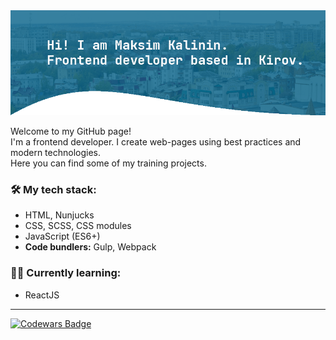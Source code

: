 <img src="https://github.com/kalininmax/kalininmax/blob/main/profile-cover.png" alt="Hi! I am Maksim Kalinin. Frontend developer based in Kirov."/>

<p>
  Welcome to my GitHub page!<br>
  I'm a frontend developer.
  I create web-pages using best practices and modern technologies.<br>
  Here you can find some of my training projects.
</p>

### 🛠 My tech stack:
- HTML, Nunjucks
- CSS, SCSS, CSS modules
- JavaScript (ES6+)
- **Code bundlers:** Gulp, Webpack

### 👨‍🎓 Currently learning:
- ReactJS

<!-- ### 💻 Some of my training projects:

| Project name | Description | Technologies  |
| ------------ | ----------- | ------------- |
| [Device](https://github.com/kalininmax/device) | Simple fixed site for online gadgets store | HTML, CSS, JavaScript |
| [Mishka](https://github.com/kalininmax/mishka) | Adaptive site for online store of handmade things | HTML, SCSS, JavaScript, Gulp |
| [Keksobooking](https://github.com/kalininmax/keksobooking) | Simple "Booking"-like site, where you can post ads for renting real estate | Vanilla JavaScript (ES6), Leaflet.js |
| [Cinemaddict](https://github.com/kalininmax/cinemaddict) | App for fans of movies. Detailed information, the ability to choose and create your own list of films to watch, discussion of films, view statistics and much more. | Vanilla JavaScript (ES6), Chart.js, Webpack |
| [Six Cities](https://github.com/kalininmax/six-cities) | App for travelers who don't want to overpay for rental housing. Choose from six popular travel destinations and get an up-to-date list of rental deals. Detailed information about housing, showing the object on the map, as well as a concise interface of the service will help you quickly choose the best offer. | Vanilla JavaScript (ES6), React, Redux, Webpack |
<br> -->

---

[![Codewars Badge](https://www.codewars.com/users/kalininmax/badges/micro)](https://www.codewars.com/users/kalininmax "Codwars")
<!--
**kalininmax/kalininmax** is a ✨ _special_ ✨ repository because its `README.md` (this file) appears on your GitHub profile.

Here are some ideas to get you started:

- 🔭 I’m currently working on ...
- 🌱 I’m currently learning ...
- 👯 I’m looking to collaborate on ...
- 🤔 I’m looking for help with ...
- 💬 Ask me about ...
- 📫 How to reach me: ...
- 😄 Pronouns: ...
- ⚡ Fun fact: ...
-->
